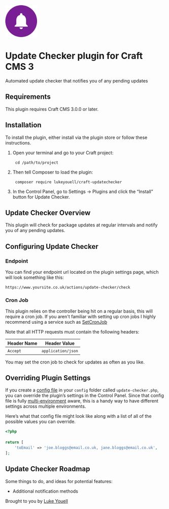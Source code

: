 <img src="src/icon.svg" alt="icon" width="100" height="100">

# Update Checker plugin for Craft CMS 3

Automated update checker that notifies you of any pending updates

## Requirements

This plugin requires Craft CMS 3.0.0 or later.

## Installation

To install the plugin, either install via the plugin store or follow these instructions.

1. Open your terminal and go to your Craft project:

        cd /path/to/project

2. Then tell Composer to load the plugin:

        composer require lukeyouell/craft-updatechecker

3. In the Control Panel, go to Settings → Plugins and click the “Install” button for Update Checker.

## Update Checker Overview

This plugin will check for package updates at regular intervals and notify you of any pending updates.

## Configuring Update Checker

### Endpoint

You can find your endpoint url located on the plugin settings page, which will look something like this:

```
https://www.yoursite.co.uk/actions/update-checker/check
```

### Cron Job

This plugin relies on the controller being hit on a regular basis, this will require a cron job. If you aren't familiar with setting up cron jobs I highly recommend using a service such as [SetCronJob](https://www.setcronjob.com)

Note that all HTTP requests must contain the following headers:

| Header Name | Header Value |
| ----------- | ------------ |
| `Accept` | `application/json` |

You may set the cron job to check for updates as often as you like.

## Overriding Plugin Settings

If you create a [config file](https://docs.craftcms.com/v3/configuration.html) in your `config` folder called `update-checker.php`, you can override the plugin’s settings in the Control Panel. Since that config file is fully [multi-environment](https://docs.craftcms.com/v3/configuration.html) aware, this is a handy way to have different settings across multiple environments.

Here’s what that config file might look like along with a list of all of the possible values you can override.

```php
<?php

return [
    'toEmail' => 'joe.bloggs@email.co.uk, jane.bloggs@email.co.uk',
];
```

## Update Checker Roadmap

Some things to do, and ideas for potential features:

- Additional notification methods

Brought to you by [Luke Youell](https://github.com/lukeyouell)
